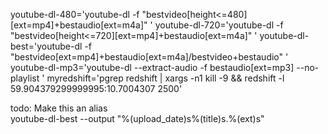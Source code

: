 youtube-dl-480='youtube-dl -f "bestvideo[height<=480][ext=mp4]+bestaudio[ext=m4a]" '
youtube-dl-720='youtube-dl -f "bestvideo[height<=720][ext=mp4]+bestaudio[ext=m4a]" '
youtube-dl-best='youtube-dl -f "bestvideo[ext=mp4]+bestaudio[ext=m4a]/bestvideo+bestaudio" '
youtube-dl-mp3='youtube-dl --extract-audio -f bestaudio[ext=mp3] --no-playlist '
myredshift='pgrep redshift | xargs -n1 kill -9 && redshift -l 59.904379299999995:10.7004307 2500'


todo: Make this an alias     
youtube-dl-best --output "%(upload_date)s%(title)s.%(ext)s"
